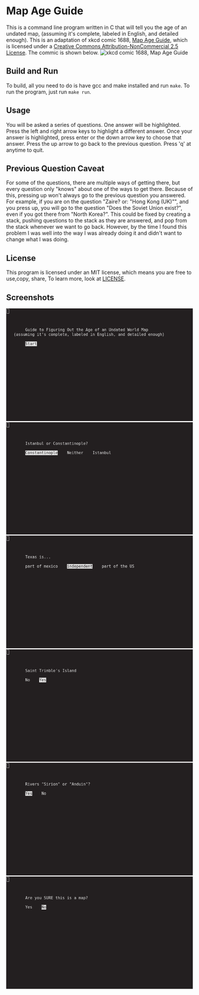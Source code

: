 # Map Age Guide

This is a command line program written in C that will tell you the age of an undated map, (assuming it's complete, labeled in English, and detailed enough). This is an adaptation of xkcd comic 1688, [Map Age Guide](https://xkcd.com/1688), which is licensed under a [Creative Commons Attribution-NonCommercial 2.5 License](https://creativecommons.org/licenses/by-nc/2.5/). The commic is shown below.
![xkcd comic 1688, Map Age Guide](https://imgs.xkcd.com/comics/map_age_guide.png)


## Build and Run

To build, all you need to do is have gcc and make installed and run `make`. To run the program, just run `make run`.


## Usage

You will be asked a series of questions. One answer will be highlighted. Press the left and right arrow keys to highlight a different answer. Once your answer is highlighted, press enter or the down arrow key to choose that answer. Press the up arrow to go back to the previous question. Press 'q' at anytime to quit.


## Previous Question Caveat

For some of the questions, there are multiple ways of getting there, but every question only "knows" about one of the ways to get there. Because of this, pressing up won't always go to the previous question you answered. For example, if you are on the question "Zaire? or: "Hong Kong (UK)"", and you press up, you will go to the question "Does the Soviet Union exist?", even if you got there from "North Korea?". This could be fixed by creating a stack, pushing questions to the stack as they are answered, and pop from the stack whenever we want to go back. However, by the time I found this problem I was well into the way I was already doing it and didn't want to change what I was doing.

## License

This program is licensed under an MIT license, which means you are free to use,copy, share,  To learn more, look at [LICENSE](LICENSE).

## Screenshots
![Title: "Guide to Figuring Out the Age of an Undated World Map (assuming it's complete, labeled in English, and detailed enough)", with one option: "Start"](screenshot1.png)
![Question: "Istanbul or Constantinople?", with the options "Constantinople", "Neither",  and"Istanbul". "Constantinople" is highlighted](screenshot2.png)
![Question: "Texas is...", with options "part of mexico", "independent", and "part of the US". "independent" is highlighted](screenshot3.png)
![Question: "Saint Trimble's Island", with options "No" and "Yes. "Yes" is highlighted](screenshot4.png)
![Question: "Rivers "Sirion" or "Anduin"?", with options "Yes" and "No". "No" is highlighted](screenshot5.png)
![Question: "Are you SURE this is a map?", with options "Yes" and "No". "No" is highlighted](screenshot6.png)